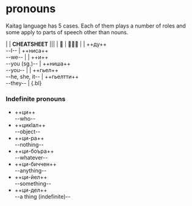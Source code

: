 # pronouns

Kaitag language has 5 cases. Each of them plays a number of roles and some apply to parts of speech other than nouns.

|
| **CHEATSHEET** |||
| 🧑 | 🧑🧑🧑 |
| ++ду++ <br> --I-- | ++ниса++ <br> --we-- |
| ++и++ <br> --you (sg.)-- | ++ниша++ <br> --you-- |
| ++гьел++ <br> --he, she, it-- | ++гьелтти++ <br> --they-- |
{.bl}

### Indefinite pronouns

- ++ци++  
   --who--
- ++цикӏал++  
   --object--
- ++ци-ра++  
   --nothing--
- ++ци-боъра++  
   --whatever--
- ++ци-биччен++  
   --anything--
- ++ци-йел++  
   --something--
- ++ци-дел++  
   --a thing (indefinite)--
